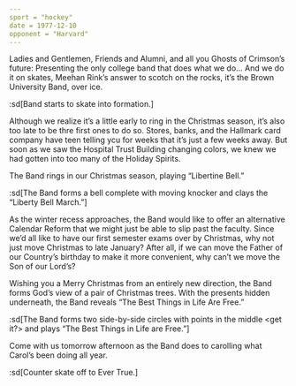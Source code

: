 ```yaml
---
sport = "hockey"
date = 1977-12-10
opponent = "Harvard"
---
```


Ladies and Gentlemen, Friends and Alumni, and all you Ghosts of Crimson’s future: Presenting the only college band that does what we do… And we do it on skates, Meehan Rink’s answer to scotch on the rocks, it’s the Brown University Band, over ice.

:sd[Band starts to skate into formation.]

Although we realize it’s a little early to ring in the Christmas season, it’s also too late to be thre first ones to do so. Stores, banks, and the Hallmark card company have teen telling ycu for weeks that it’s just a few weeks away. But soon as we saw the Hospital Trust Building changing colors, we knew we had gotten into too many of the Holiday Spirits.

The Band rings in our Christmas season, playing “Libertine Bell.”

:sd[The Band forms a bell complete with moving knocker and clays the “Liberty Bell March.”]

As the winter recess approaches, the Band would like to offer an alternative Calendar Reform that we might just be able to slip past the faculty. Since we’d all like to have our first semester exams over by Christmas, why not just move Christmas to late January? After all, if we can move the Father of our Country’s birthday to make it more convenient, why can’t we move the Son of our Lord’s?

Wishing you a Merry Christmas from an entirely new direction, the Band forms God’s view of a pair of Christmas trees. With the presents hidden underneath, the Band reveals “The Best Things in Life Are Free.”

:sd[The Band forms two side-by-side circles with points in the middle \<get it?\> and plays “The Best Things in Life are Free.”]

Come with us tomorrow afternoon as the Band does to carolling what Carol’s been doing all year.

:sd[Counter skate off to Ever True.]
